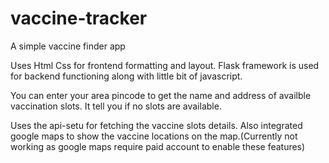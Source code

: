 # vaccine-tracker
A simple vaccine finder app

Uses Html Css for frontend formatting and layout.
Flask framework is used for backend functioning along with little bit of javascript.

You can enter your area pincode to get the name and address of availble vaccination slots. It tell you if no slots are available.

Uses the api-setu for fetching the vaccine slots details. Also integrated google maps to show the vaccine locations on the map.(Currently not working as google maps require 
paid account to enable these features)

